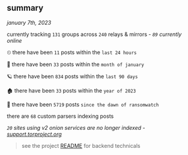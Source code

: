 
## summary
_january 7th, 2023_

currently tracking `131` groups across `240` relays & mirrors - _`89` currently online_

⏲ there have been `11` posts within the `last 24 hours`

🦈 there have been `33` posts within the `month of january`

🪐 there have been `834` posts within the `last 90 days`

🏚 there have been `33` posts within the `year of 2023`

🦕 there have been `5719` posts `since the dawn of ransomwatch`

there are `68` custom parsers indexing posts

_`20` sites using v2 onion services are no longer indexed - [support.torproject.org](https://support.torproject.org/onionservices/v2-deprecation/)_

> see the project [README](https://github.com/joshhighet/ransomwatch#ransomwatch--) for backend technicals
